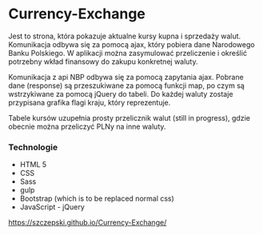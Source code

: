 # Currency-Exchange
Jest to strona, która pokazuje aktualne kursy kupna i sprzedaży walut.
Komunikacja odbywa się za pomocą ajax, który pobiera dane Narodowego Banku Polskiego.
W aplikacji można zasymulować przeliczenie i określić potrzebny wkład finansowy do zakupu konkretnej waluty.

Komunikacja z api NBP odbywa się za pomocą zapytania ajax.
Pobrane dane (response) są przeszukiwane za pomocą funkcji map, po czym są wstrzykiwane za pomocą jQuery do tabeli.
Do każdej waluty zostaje przypisana grafika flagi kraju, który reprezentuje.

Tabele kursów uzupełnia prosty przelicznik walut (still in progress), gdzie obecnie można przeliczyć PLNy na inne waluty.

### Technologie
* HTML 5
* CSS
* Sass
* gulp
* Bootstrap (which is to be replaced normal css)
* JavaScript - jQuery

https://szczepski.github.io/Currency-Exchange/
